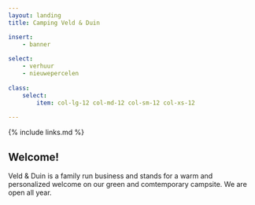 ```yaml
---
layout: landing
title: Camping Veld & Duin

insert:
    - banner
    
select:
    - verhuur
    - nieuwepercelen
    
class:
    select:
        item: col-lg-12 col-md-12 col-sm-12 col-xs-12
        
---
```

{% include links.md %}

## Welcome!

Veld & Duin is a family run business and stands for a warm and personalized welcome on our green and comtemporary campsite.
We are open all year.
